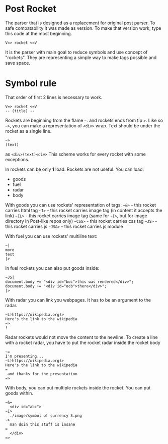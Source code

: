 # Post Rocket
The parser that is designed as a replacement for original post parser. To safe compatability it was made as version. To make that version work, type this code at the most beginning.

`V=> rocket <=V`

It is the parser with main goal to reduce symbols and use concept of "rockets".
They are representing a simple way to make tags possible and save space.

# Symbol rule
That order of first 2 lines is necessary to work.
```
V=> rocket <=V
-- (title) --
```

Rockets are beginning from the flame `~`.
and rockets ends from tip `>`.
Like so `~>`, you can make a representation of `<div>` wrap.
Text should be under the rocket as a single line.
```
~>
(text)
```
as
`<div>(text)<div>`
This scheme works for every rocket with some exceptions.

In rockets can be only **1** load.
Rockets are not useful.
You can load:
 - goods
 - fuel
 - radar
 - body

With goods you can use rockets' representation of tags:
`~&>`   - this rocket carries html tag
`~I>`   - this rocket carries image tag (in content it accepts the link)
`~IL>`  - this rocket carries image tag (same for `~I>`, but for image directory in Post-like repos only)
`~CSS>` - this rocket carries css tag
`~JS>`  - this rocket carries js
`~JS&>` - this rocket carries js module

With fuel you can use rockets' multiline text:
```
~|
more
text
|>
```
In fuel rockets you can also put goods inside:
```
~JS|
document.body += "<div id="boc">this was rendered</div>";
document.body += "<div id="ocb">there</div>";
|>
```

With radar you can link you webpages. It has to be an argument to the radar. 
```
~L)https://wikipedia.org)>
Here's the link to the wikipedia
~>
!
```
Radar rockets would not move the content to the newline. To create a line with a rocket radar, you have to put the rocket radar inside the rocket body
```
~=
I'm presenting...
~L)https://wikipedia.org)>
Here's the link to the wikipedia
=
 and thanks for the presentation
=>
```


With body, you can put multiple rockets inside the rocket. You can put goods within.
```
~&=
  <div id="abc">
~I>
  ./image/symbol of currency S.png
~>
  man doin this stuff is insane
=
  </div>
=>
```

